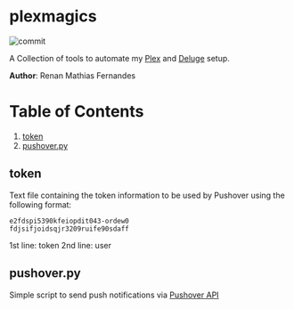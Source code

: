# plexmagics
![commit](https://img.shields.io/github/last-commit/renanfernandes/plexmagics)

A Collection of tools to automate my [Plex](http://www.plex.tv) and [Deluge](https://deluge-torrent.org) setup.

**Author**: Renan Mathias Fernandes

Table of Contents
==========================
1. [token](#token)
2. [pushover.py](#pushover.py)

## token
Text file containing the token information to be used by Pushover using the following format:
```
e2fdspi5390kfeiopdit043-ordew0
fdjsifjoidsqjr3209ruife90sdaff
```
1st line: token
2nd line: user

## pushover.py
Simple script to send push notifications via [Pushover API](http://pushover.net)
